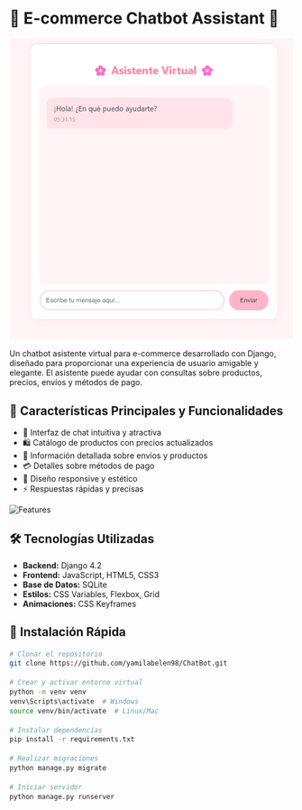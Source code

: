 # 🌸 E-commerce Chatbot Assistant 🌸

![Chatbot Preview](images/preview.png)

Un chatbot asistente virtual para e-commerce desarrollado con Django, diseñado para proporcionar una experiencia de usuario amigable y elegante. El asistente puede ayudar con consultas sobre productos, precios, envíos y métodos de pago.

## 🌟 Características Principales y Funcionalidades

- 💬 Interfaz de chat intuitiva y atractiva
- 🛍️ Catálogo de productos con precios actualizados
- 🚚 Información detallada sobre envíos y productos
- 💳 Detalles sobre métodos de pago
- 🎨 Diseño responsive y estético
- ⚡ Respuestas rápidas y precisas

![Features](images/features.png)

## 🛠️ Tecnologías Utilizadas

- **Backend:** Django 4.2
- **Frontend:** JavaScript, HTML5, CSS3
- **Base de Datos:** SQLite
- **Estilos:** CSS Variables, Flexbox, Grid
- **Animaciones:** CSS Keyframes

## 🚀 Instalación Rápida

```bash
# Clonar el repositorio
git clone https://github.com/yamilabelen98/ChatBot.git

# Crear y activar entorno virtual
python -m venv venv
venv\Scripts\activate  # Windows
source venv/bin/activate  # Linux/Mac

# Instalar dependencias
pip install -r requirements.txt

# Realizar migraciones
python manage.py migrate

# Iniciar servidor
python manage.py runserver
